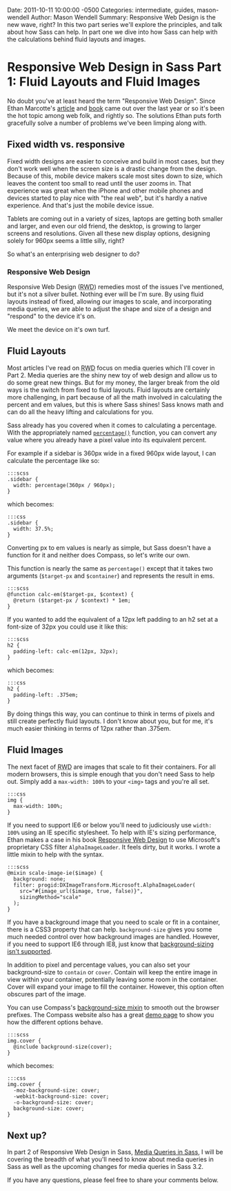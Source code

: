Date: 2011-10-11 10:00:00 -0500
Categories: intermediate, guides, mason-wendell
Author: Mason Wendell
Summary: Responsive Web Design is the new wave, right? In this two part series we'll explore the principles, and talk about how Sass can help. In part one we dive into how Sass can help with the calculations behind fluid layouts and images.

# Responsive Web Design in Sass Part 1: Fluid Layouts and Fluid Images

No doubt you've at least heard the term "Responsive Web Design". Since Ethan Marcotte's [article](http://www.alistapart.com/articles/responsive-web-design/) and [book](http://www.abookapart.com/products/responsive-web-design) came out over the last year or so it's been the hot topic among web folk, and rightly so. The solutions Ethan puts forth gracefully solve a number of problems we've been limping along with.

## Fixed width vs. responsive

Fixed width designs are easier to conceive and build in most cases, but they don't work well when the screen size is a drastic change from the design. Because of this, mobile device makers scale most sites down to size, which leaves the content too small to read until the user zooms in. That experience was great when the iPhone and other mobile phones and devices started to play nice with "the real web", but it's hardly a native experience. And that's just the mobile device issue.

Tablets are coming out in a variety of sizes, laptops are getting both smaller and larger, and even our old friend, the desktop, is growing to larger screens and resolutions. Given all these new display options, designing solely for 960px seems a little silly, right?

So what's an enterprising web designer to do?

### Responsive Web Design

Responsive Web Design (<abbr title="Responsive Web Design">RWD</abbr>) remedies most of the issues I've mentioned, but it's not a silver bullet. Nothing ever will be I'm sure. By using fluid layouts instead of fixed, allowing our images to scale, and incorporating media queries, we are able to adjust the shape and size of a design and "respond" to the device it's on.

We meet the device on it's own turf.

## Fluid Layouts

Most articles I've read on <abbr title="Responsive Web Design">RWD</abbr> focus on media queries which I'll cover in Part 2. Media queries are the shiny new toy of web design and allow us to do some great new things. But for my money, the larger break from the old ways is the switch from fixed to fluid layouts. Fluid layouts are certainly more challenging, in part because of all the math involved in calculating the percent and em values, but this is where Sass shines! Sass knows math and can do all the heavy lifting and calculations for you.

Sass already has you covered when it comes to calculating a percentage. With the appropriately named [`percentage()`](http://sass-lang.com/docs/yardoc/Sass/Script/Functions.html#percentage-instance_method) function, you can convert any value where you already have a pixel value into its equivalent percent.

For example if a sidebar is 360px wide in a fixed 960px wide layout, I can calculate the percentage like so:

    :::scss
    .sidebar {
      width: percentage(360px / 960px);
    }

which becomes:

    :::css
    .sidebar {
      width: 37.5%;
    }

Converting px to em values is nearly as simple, but Sass doesn't have a function for it and neither does Compass, so let's write our own.

This function is nearly the same as `percentage()` except that it takes two arguments (`$target-px` and `$container`) and represents the result in ems.

    :::scss
    @function calc-em($target-px, $context) {
      @return ($target-px / $context) * 1em;
    }

If you wanted to add the equivalent of a 12px left padding to an h2 set at a font-size of 32px you could use it like this:

    :::scss
    h2 {
      padding-left: calc-em(12px, 32px);
    }

which becomes:

    :::css
    h2 {
      padding-left: .375em;
    }


By doing things this way, you can continue to think in terms of pixels and still create perfectly fluid layouts. I don't know about you, but for me, it's much easier thinking in terms of 12px rather than .375em.

## Fluid Images

The next facet of <abbr title="Responsive Web Design">RWD</abbr> are images that scale to fit their containers. For all modern browsers, this is simple enough that you don't need Sass to help out. Simply add a `max-width: 100%` to your `<img>` tags and you're all set.

    :::css
    img {
      max-width: 100%;
    }

If you need to support IE6 or below you'll need to judiciously use `width: 100%` using an IE specific stylesheet. To help with IE's sizing performance, Ethan makes a case in his book [Responsive Web Design](http://www.abookapart.com/products/responsive-web-design) to use Microsoft's proprietary CSS filter `AlphaImageLoader`. It feels dirty, but it works. I wrote a little mixin to help with the syntax.

    :::scss
    @mixin scale-image-ie($image) {
      background: none;
      filter: progid:DXImageTransform.Microsoft.AlphaImageLoader(
        src="#{image_url($image, true, false)}",
        sizingMethod="scale"
      );
    }

If you have a background image that you need to scale or fit in a container, there is a CSS3 property that can help. `background-size` gives you some much needed control over how background images are handled. However, if you need to support IE6 through IE8, just know that [background-sizing isn't supported](http://caniuse.com/#search=background-size).

In addition to pixel and percentage values, you can also set your background-size to `contain`  or `cover`.  Contain will keep the entire image in view within your container, potentially leaving some room in the container. Cover will expand your image to fill the container. However, this option often obscures part of the image.

You can use Compass's [background-size mixin](http://compass-style.org/reference/compass/css3/background_size/) to smooth out the browser prefixes. The Compass website also has a great [demo page](http://compass-style.org/examples/compass/css3/background-size/) to show you how the different options behave.

    :::scss
    img.cover {
      @include background-size(cover);
    }

which becomes:

    :::css
    img.cover {
      -moz-background-size: cover;
      -webkit-background-size: cover;
      -o-background-size: cover;
      background-size: cover;
    }

## Next up?

In part 2 of Responsive Web Design in Sass, [Media Queries in Sass](/intermediate/responsive-web-design-part-2), I will be covering the breadth of what you'll need to know about media queries in Sass as well as the upcoming changes for media queries in Sass 3.2.

If you have any questions, please feel free to share your comments below.
